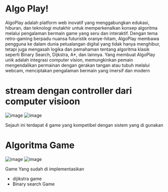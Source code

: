 # Algo Play!

AlgoPlay adalah platform web inovatif yang menggabungkan edukasi, hiburan, dan teknologi mutakhir untuk memperkenalkan konsep algoritma melalui pengalaman bermain game yang seru dan interaktif. Dengan tema retro-gaming berpadu nuansa futuristik oranye-hitam, AlgoPlay membawa pengguna ke dalam dunia petualangan digital yang tidak hanya menghibur, tetapi juga mengasah logika dan pemahaman tentang algoritma klasik seperti Binary Search, Dijkstra, A*, dan lainnya. Yang membuat AlgoPlay unik adalah integrasi computer vision, memungkinkan pemain mengendalikan permainan dengan gerakan tangan atau tubuh melalui webcam, menciptakan pengalaman bermain yang imersif dan modern

# stream dengan controller dari computer visioon
![image](https://github.com/user-attachments/assets/0a14e08d-f5a1-4707-af49-20b258d944e5)
![image](https://github.com/user-attachments/assets/e968eb73-a74b-4b75-8382-62ffe3e87fc8)

Sejauh ini terdapat 4 game yang kompetibel dengan sistem yang di gunakan

# Algoritma Game
![image](https://github.com/user-attachments/assets/ea8108a0-7293-4ea4-bcde-0e4300778282)
![image](https://github.com/user-attachments/assets/903652f8-aad5-4bf5-9aa7-f4e5ead565da)

Game Yang sudah di implementasikan
- dijikstra game
- Binary search Game


